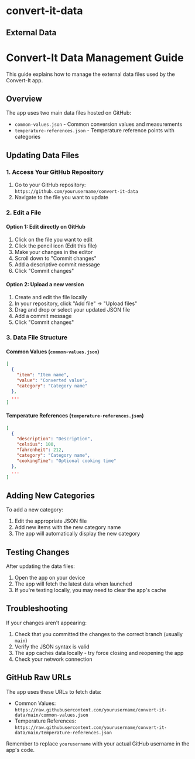 # convert-it-data

## External Data

# Convert-It Data Management Guide

This guide explains how to manage the external data files used by the Convert-It app.

## Overview

The app uses two main data files hosted on GitHub:
- `common-values.json` - Common conversion values and measurements
- `temperature-references.json` - Temperature reference points with categories

## Updating Data Files

### 1. Access Your GitHub Repository

1. Go to your GitHub repository: `https://github.com/yourusername/convert-it-data`
2. Navigate to the file you want to update

### 2. Edit a File

#### Option 1: Edit directly on GitHub
1. Click on the file you want to edit
2. Click the pencil icon (Edit this file)
3. Make your changes in the editor
4. Scroll down to "Commit changes"
5. Add a descriptive commit message
6. Click "Commit changes"

#### Option 2: Upload a new version
1. Create and edit the file locally
2. In your repository, click "Add file" → "Upload files"
3. Drag and drop or select your updated JSON file
4. Add a commit message
5. Click "Commit changes"

### 3. Data File Structure

#### Common Values (`common-values.json`)
```json
[
  {
    "item": "Item name",
    "value": "Converted value",
    "category": "Category name"
  },
  ...
]
```

#### Temperature References (`temperature-references.json`)
```json
[
  {
    "description": "Description",
    "celsius": 100,
    "fahrenheit": 212,
    "category": "Category name",
    "cookingTime": "Optional cooking time"
  },
  ...
]
```

## Adding New Categories

To add a new category:
1. Edit the appropriate JSON file
2. Add new items with the new category name
3. The app will automatically display the new category

## Testing Changes

After updating the data files:
1. Open the app on your device
2. The app will fetch the latest data when launched
3. If you're testing locally, you may need to clear the app's cache

## Troubleshooting

If your changes aren't appearing:
1. Check that you committed the changes to the correct branch (usually `main`)
2. Verify the JSON syntax is valid
3. The app caches data locally - try force closing and reopening the app
4. Check your network connection

## GitHub Raw URLs

The app uses these URLs to fetch data:
- Common Values: `https://raw.githubusercontent.com/yourusername/convert-it-data/main/common-values.json`
- Temperature References: `https://raw.githubusercontent.com/yourusername/convert-it-data/main/temperature-references.json`

Remember to replace `yourusername` with your actual GitHub username in the app's code.

